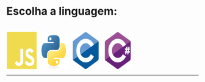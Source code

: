 <h1>Escolha a linguagem:</h1>

<div style="display: inline_block"><br>
  <a href="https://github.com/MariPadilha/URI-online-answers/blob/main/categorias/iniciantejs.md" target="_blank"><img align="center" alt="Mari-Js" height="100" width="80" src="https://raw.githubusercontent.com/devicons/devicon/master/icons/javascript/javascript-plain.svg"></a>
  <a href="https://github.com/MariPadilha/URI-online-answers/blob/main/categorias/iniciantepy.md" target="_blank"><img align="center" alt="Mari-Python" height="100" width="80" src="https://raw.githubusercontent.com/devicons/devicon/master/icons/python/python-original.svg"></a>
  <a href="https://github.com/MariPadilha/URI-online-answers/blob/main/categorias/iniciantec.md" target="_blank"><img align="center" alt="Mari-Python" height="100" width="80" src="https://raw.githubusercontent.com/devicons/devicon/master/icons/c/c-original.svg"></a>
   <a href="https://github.com/MariPadilha/URI-online-answers/blob/main/categorias/iniciantec.md" target="_blank"><img align="center" alt="Mari-Python" height="100" width="80" src="https://raw.githubusercontent.com/devicons/devicon/master/icons/csharp/csharp-original.svg"></a>
</div>
<hr>
